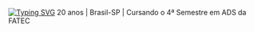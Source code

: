 [![Typing SVG](https://readme-typing-svg.demolab.com?font=Montserrat&pause=1000&color=000000&width=435&lines=%E2%9C%A8+Ol%C3%A1+mundo!+Meu+nome+%C3%A9+Leila+Brum;%F0%9F%A4%97+Prazer+em+conhec%C3%AA-los)](https://git.io/typing-svg)
20 anos | Brasil-SP | Cursando o 4ª Semestre em ADS da FATEC
##

<!--
**LeilaBrum/leilabrum** is a ✨ _special_ ✨ repository because its `README.md` (this file) appears on your GitHub profile.

Here are some ideas to get you started:

- 🔭 I’m currently working on ...
- 🌱 I’m currently learning ...
- 👯 I’m looking to collaborate on ...
- 🤔 I’m looking for help with ...
- 💬 Ask me about ...
- 📫 How to reach me: ...
- 😄 Pronouns: ...
- ⚡ Fun fact: ...
-->
